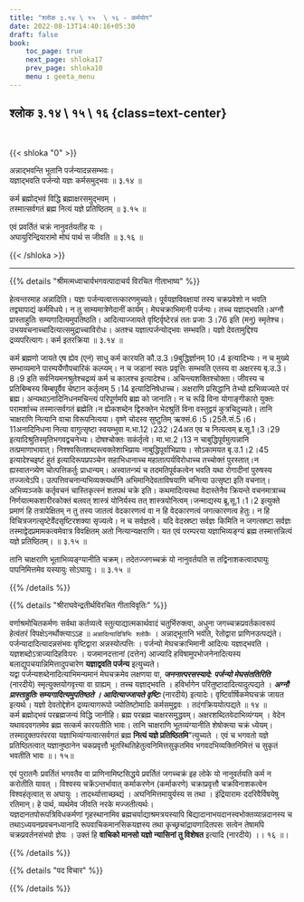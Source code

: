 ```yaml
---
title: "श्लोक ३.१४ \ १५  \ १६ - कर्मयोग"
date: 2022-08-13T14:40:16+05:30
draft: false
book:
    toc_page: true
    next_page: shloka17
    prev_page: shloka10
    menu : geeta_menu
---
```




## श्लोक ३.१४ \ १५  \ १६ {class=text-center}

<br/>

{{< shloka  "0"  >}}

अन्नाद्भवन्ति भूतानि पर्जन्यादन्नसम्भवः।  
यज्ञाद्भवति पर्जन्यो यज्ञः कर्मसमुद्भवः ॥ ३.१४ ॥  

कर्म ब्रह्मोद्भवं विद्धि ब्रह्माक्षरसमुद्भवम् ।  
तस्मात्सर्वगतं ब्रह्म नित्यं यज्ञे प्रतिष्ठितम् ॥ ३.१५ ॥  

एवं प्रवर्तितं चक्रं नानुवर्तयतीह यः ।   
अघायुरिन्द्रियारामो मोघं पार्थ स जीवति ॥ ३.१६ ॥

{{< /shloka >}}

---


{{% details "श्रीमत्मध्वाचार्यभगवत्पादाचर्य विरचित  गीताभाष्य" %}}

हेत्वन्तरमाह अन्नादिति। यज्ञः पर्जन्यत्वात्तत्कारणमुच्यते। पूर्वयज्ञविवक्षायां तस्य चक्रप्रवेशो न भवति तद्व्यापाद्यं कर्मविधये। न तु साम्यमात्रेणेदानीं कार्यम्। मेघचक्राभिमानी पर्जन्यः। तच्च यज्ञाद्भवति।अग्नौ प्रास्ताहुतिः सम्यगादित्यमुपतिष्ठति। आदित्याज्जायते वृष्टिर्वृष्टेरन्नं ततः प्रजाः 3।76 इति (मनु) स्मृतेश्च। उभयवचनाच्चादित्यात्समुद्राच्चाविरोधः। अतश्च यज्ञात्पर्जन्योद्भवः सम्भवति। यज्ञो देवतामुद्दिश्य द्रव्यपरित्यागः। कर्म इतरक्रिया ॥ ३.१४ ॥   

कर्म ब्रह्मणो जायते एष ह्येव (एनं) साधु कर्म कारयति कौ.उ.3।9बुद्धिर्ज्ञानम् 10।4 इत्यादिभ्यः। न च मुख्ये सम्भाव्यमाने पारम्पर्येणौपचारिकं कल्प्यम्। न च जडानां स्वतः प्रवृत्तिः सम्भवति एतस्य वा अक्षरस्य बृ.उ.3।8।9 इति सर्वनियमनश्रुतेश्चद्रव्यं कर्म च कालश्च इत्यादेश्च। अचिन्त्यशक्तिश्चोक्ता। जीवस्य च प्रतिबिम्बस्य बिम्बपूर्वैव चेष्टान कर्तृत्वम् 5।14 इत्यादिनिषेधाच्च। अक्षराणि प्रसिद्धानि तेभ्यो ह्यभिव्यज्यते परं ब्रह्म। अन्यथाऽनादिनिधनमचिन्त्यं परिपूर्णमपि ब्रह्म को जानाति। न च रूढिं विना योगाङ्गीकारो युक्तः परामर्शाच्च तस्मात्सर्वगतं ब्रह्मेति।न ह्येकशब्देन द्विरुक्तेन भेदश्रुतिं विना वस्तुद्वयं कुत्रचिदुच्यते। तानि चाक्षराणि नित्यानि वाचा विरूपनित्यया। वृष्णे चोदस्व सुष्टुतिम् ऋक्सं.6।5।25तै.सं.5।6।11अनादिनिधना नित्या वागुत्सृष्टा स्वयम्भुवा म.भा.12।232।24अत एव च नित्यत्वम् ब्र.सू.1।3।29 इत्यादिश्रुतिस्मृतिभगवद्वचनेभ्यः। दोषश्चोक्तः सकंर्तृत्वे। मा.भा.2।13 न चाबुद्धिपूर्वमुत्पन्नानि तत्प्रमाणाभावात्। निश्श्वसितशब्दस्त्वक्लेशाभिप्रायः नाबुद्धिपूर्वाभिप्रायः। सोऽकामयत बृ.उ.1।2।45 इत्यादेश्चइष्टं हुतं इत्यादिरूपप्रपञ्चेन सहाभिधानाच्च महातात्पर्यविरोधाच्च तच्चोक्तं पुरस्तात्।न ह्यस्वातन्त्र्येण चोत्पत्तिकर्तुः प्राधान्यम्। अस्वातन्त्र्यं च तदमतिपूर्वकत्वेन भवति यथा रोगादीनां पुरुषस्य तज्जत्वेऽपि। उत्पत्तिवचनान्यभिव्यक्त्यर्थानि अभिमानिदेवताविषयाणि चनित्या उत्सृष्टा इति वचनात्।अभिव्यञ्जके कर्तृवचनं चास्तिकृत्स्नं शतपथं चक्रे इति। कथमादित्यस्था वेदास्तेनैव क्रियन्ते वचनमात्राच्च निर्णयात्मकशारीरकोक्तं बलवत् शास्त्रं योनिर्यस्य तत् शास्त्रयोनित्वम्।जन्माद्यस्य ब्रू.सू.1।1।2 इत्युक्ते प्रमाणं हि तत्रापेक्षितम् न तु तस्य जातत्वं वेदकारणत्वं वा न हि वेदकारणत्वं जगत्कारणत्व हेतुः। न हि विचित्रजगत्सृष्टेर्वेदसृष्टिरशक्या सृज्यत्वे। न च सर्वज्ञत्वे। यदि वेदस्रष्टा सर्वज्ञः किमिति न जगत्स्रष्टा सर्वज्ञः तस्माद्वेदप्रमामकत्वमेवात्र विवक्षितम् अतो नित्यान्यक्षराणि। यत एवं परम्परया यज्ञाभिव्यङ्ग्यं ब्रह्म तस्मात्तन्नित्यं यज्ञे प्रतिष्ठितम्।    ॥ ३.१५ ॥  

तानि चाक्षराणि भूताभिव्यङ्ग्यानीति चक्रम्। तदेतज्जगच्चक्रं यो नानुवर्तयति स तद्विनाशकत्वादघायुः पापनिमित्तमेव यस्यायुः सोऽघायुः।  ॥ ३.१५ ॥ 

{{% /details %}}



{{% details "श्रीराघवेन्द्रतीर्थविरचित गीताविवृतिः" %}}

वर्णाश्रमोचितकर्मणः सर्वथा कर्तव्यत्वे स्तुत्याद्यात्मकार्थवादं
चतुर्भिरुक्त्वा, 
अधुना जगच्चक्रप्रवर्तकत्वरूपं हेत्वंतरं विपक्षेऽनर्थोक्त्याऽऽह
॥ `अन्नादित्यादित्रिभिः श्लोकैः` । 
अन्नाद्भूतानि भवंति, रेतोद्वारा प्राणिनउत्पद्यंते।
पर्जन्यादादित्यादन्नसंभवः वृष्टिद्वारा अन्नस्योत्पत्तिः । 
पर्जन्यो मेघचक्राभिमानी आदित्यः यज्ञाद्भवति । 
यज्ञशब्दोऽत्राज्यादिहविःपरः । यजमानदत्तानां (दत्तेन)
आज्यादि हविषामुपभोजनेनादित्यस्य बलाद्युपचयान्निमित्तादुपचारेण
**यज्ञाद्ववति पर्जन्य** इत्युच्यते।   
यद्वा पर्जन्यशब्देनादित्याभिमन्यमानं मेघचक्रमेव
लक्षणया वा, ***जननात्परसस्यादे: पर्जन्यो मेघसंततिरिति*** (नारदीये)
स्मृत्युक्तयोगवृत्त्या वा ग्राह्यम्‌ । तच्च यज्ञाद्भवति । हविर्भागेन
परितुष्टादादित्यादुत्पद्यते । ***अग्नौ प्रास्ताहुतिः सम्यगादित्यमुपतिष्ठते । आदित्याज्जायते वृष्टिः*** (नारदीये) इत्यादेः। 
वृष्टिर्वार्षिकमेघचक्रं जायत इत्यर्थः। 
यज्ञो देवतोद्देशेन द्रव्यत्यागरूपो ज्योतिष्टोमादिः कर्मसमुद्ववः । 
तदंगक्रिययोत्पद्यते ॥ १४ ॥   
कर्म ब्रह्मोद्भवं परब्रह्मजन्यं विद्धि जानीहि। 
ब्रह्म परब्रह्म चाक्षरसमुद्धवम्‌।
अक्षरशब्दितवेदाभिव्यंग्यम्‌ । 
वेदेन यथावदवगतमेव ब्रह्म सत्कर्म कारयतीति भावः। 
तानि चाक्षराणि भूतव्यंग्यानीति शेषोक्त्या चक्रं ध्येयम्‌। 
तस्मादुक्तपरंपरया
यज्ञाभिव्यंग्यत्वात्सर्वगतं ब्रह्म  **नित्यं यज्ञे प्रतिष्ठितमि**"त्युच्यते । 
एवं च भगवतो यज्ञे प्रतिष्ठितत्वात्‌ यज्ञानुष्ठानेन चकप्रवृत्तौ
भूतस्थितिहेतुत्वनिमित्तसुकृतमिव भगवदभिव्यक्तिनिमित्तं च सुकृतं भवतीति
भावः ॥। १५॥   

एवं पुरातनैः प्रवर्तितं भगवतैव वा प्राणिनामिष्टसिद्धये प्रवर्तितं
जगच्चक्रं इह लोके यो नानुवर्तयति कर्म न करोतीति यावत्‌ । विश्वस्य
चक्रेंऽन्तर्भावात्‌ कर्माकरणेन (कर्माकरणे) चक्राप्रवृत्तौ 
चक्रविनाशकत्वेन विश्वहंतृत्वात्‌ स अघायुः । तादर्थ्यात्ताच्छब्द्यं । 
अघनिमित्तमायुर्यस्य स तथा । 
इंद्रियारामः ददरिवैर्विषयेषु रतिमान्‌। हे पार्थ, व्यर्थमेव जीवति नरके मज्जतीत्यर्थः।   
यज्ञदानतपोरूपत्रिविधकर्मणां गृहस्थानामिव ब्रह्मचर्याद्याश्रमत्रयस्यापि
बिद्यादानाभयदानस्वभोक्तव्यान्नदानस्य च तथाऽध्ययनप्रवचनध्यानादि
रूपवाचिकमानसिकयज्ञस्य तथा कृच्छ्रचांद्रायणादितपसः सत्वेन तेषामपि
चक्रप्रवर्तनसंभवो ज्ञेयः । उक्तं हि 
**वाचिको मानसो यज्ञो न्यासिनां तु विशेषत** इत्यादि (नारदीये) ।। १६ ॥।


{{% /details %}}



{{% details "पद विचार" %}}


{{% /details %}}
